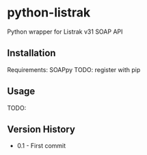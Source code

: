 python-listrak
==============

Python wrapper for Listrak v31 SOAP API

Installation
------------
Requirements: SOAPpy
TODO: register with pip

Usage
-----
   TODO:

Version History
---------------
* 0.1 - First commit